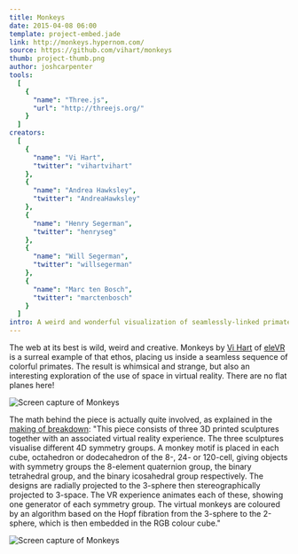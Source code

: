 ```yaml
---
title: Monkeys
date: 2015-04-08 06:00
template: project-embed.jade
link: http://monkeys.hypernom.com/
source: https://github.com/vihart/monkeys
thumb: project-thumb.png
author: joshcarpenter
tools:
  [
    {
      "name": "Three.js",
      "url": "http://threejs.org/"
    }
  ]
creators:
  [
    {
      "name": "Vi Hart",
      "twitter": "vihartvihart"
    },
    {
      "name": "Andrea Hawksley",
      "twitter": "AndreaHawksley"
    },
    {
      "name": "Henry Segerman",
      "twitter": "henryseg"
    },
    {
      "name": "Will Segerman",
      "twitter": "willsegerman"
    },
    {
      "name": "Marc ten Bosch",
      "twitter": "marctenbosch"
    }
  ]
intro: A weird and wonderful visualization of seamlessly-linked primates.
---
```


<p class="intro h2">The web at its best is wild, weird and creative. Monkeys by <a href="https://twitter.com/vihartvihart" target="_blank">Vi Hart</a> of <a href="http://elevr.com/" target="_blank">eleVR</a> is a surreal example of that ethos, placing us inside a seamless sequence of colorful primates. The result is whimsical and strange, but also an interesting exploration of the use of space in virtual reality. There are no flat planes here!</p>

![Screen capture of Monkeys](project-splash.jpg)

<p>The math behind the piece is actually quite involved, as explained in the <a href="http://gallery.bridgesmathart.org/exhibitions/2015-bridges-conference/monkeys">making of breakdown</a>: "This piece consists of three 3D printed sculptures together with an associated virtual reality experience. The three sculptures visualise different 4D symmetry groups. A monkey motif is placed in each cube, octahedron or dodecahedron of the 8-, 24- or 120-cell, giving objects with symmetry groups the 8-element quaternion group, the binary tetrahedral group, and the binary icosahedral group respectively. The designs are radially projected to the 3-sphere then stereographically projected to 3-space. The VR experience animates each of these, showing one generator of each symmetry group. The virtual monkeys are coloured by an algorithm based on the Hopf fibration from the 3-sphere to the 2-sphere, which is then embedded in the RGB colour cube."</p>

![Screen capture of Monkeys](monkeys-2.jpg)
